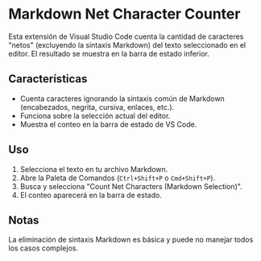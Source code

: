 # Markdown Net Character Counter

Esta extensión de Visual Studio Code cuenta la cantidad de caracteres "netos" (excluyendo la sintaxis Markdown) del texto seleccionado en el editor. El resultado se muestra en la barra de estado inferior.

## Características

- Cuenta caracteres ignorando la sintaxis común de Markdown (encabezados, negrita, cursiva, enlaces, etc.).
- Funciona sobre la selección actual del editor.
- Muestra el conteo en la barra de estado de VS Code.

## Uso

1. Selecciona el texto en tu archivo Markdown.
2. Abre la Paleta de Comandos (`Ctrl+Shift+P` o `Cmd+Shift+P`).
3. Busca y selecciona "Count Net Characters (Markdown Selection)".
4. El conteo aparecerá en la barra de estado.

## Notas

La eliminación de sintaxis Markdown es básica y puede no manejar todos los casos complejos.